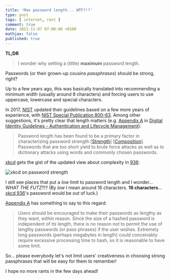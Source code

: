 ```yaml
---
title: 'Max password length... WTF?!?'
type: post
tags: [ internet, rant ]
comment: true
date: 2021-11-07 07:00:00 +0100
mathjax: false
published: true
---
```


**TL;DR**

> I wonder why setting a (little) **maximum** password length.

Passwords (or their grown-up cousins *passphrases*) should be strong,
right?

Up to a few years ago, this was basically translated into recommending a
minimum width (usually around 8 characters) and forcing users to use
uppercase, lowercase and special characters.

In 2017, [NIST][] updated their guidelines based on a few more years of
experience, with [NIST Special Publication 800-63][nistpub]. Among other
suggestions, it's pretty clear that length matters (e.g. [Appendix A][]
in [Digital Identity Guidelines - Authentication and Lifecycle
Management][63b]):

> Password length has been found to be a primary factor in
> characterizing password strength \[[Strength]()\] \[[Composition]()\].
> Passwords that are too short yield to brute force attacks as well as
> to dictionary attacks using words and commonly chosen passwords.

[xkcd][] gets the gist of the updated view about complexity in [936][]:

![xkcd on password strength](https://imgs.xkcd.com/comics/password_strength.png)

I still see places that put a *low* limit to password length and I
wonder... *WHAT THE FUTZ*?!? (By *low* I mean around 16 characters. **16
characters**... [xkcd 936][936]'s password would be out of luck.)

[Appendix A][] has something to say to this regard:

> Users should be encouraged to make their passwords as lengthy as they
> want, within reason. Since the size of a hashed password is
> independent of its length, there is no reason not to permit the use of
> lengthy passwords (or pass phrases) if the user wishes. Extremely long
> passwords (perhaps megabytes in length) could conceivably require
> excessive processing time to hash, so it is reasonable to have some
> limit.

So... please everybody let's not limit users' creativeness in choosing
strong passphrases that will be easy for them to remember!

I hope no more rants in the few days ahead!

[nistpub]: https://pages.nist.gov/800-63-3/sp800-63-3.html
[NIST]: https://www.nist.gov/
[xkcd]: https://xkcd.com/
[936]: https://xkcd.com/936/
[Strength]: https://pages.nist.gov/800-63-3/sp800-63b.html#strength
[Composition]: https://pages.nist.gov/800-63-3/sp800-63b.html#composition
[63b]: https://pages.nist.gov/800-63-3/sp800-63b.html
[Appendix A]: https://pages.nist.gov/800-63-3/sp800-63b.html#appA
